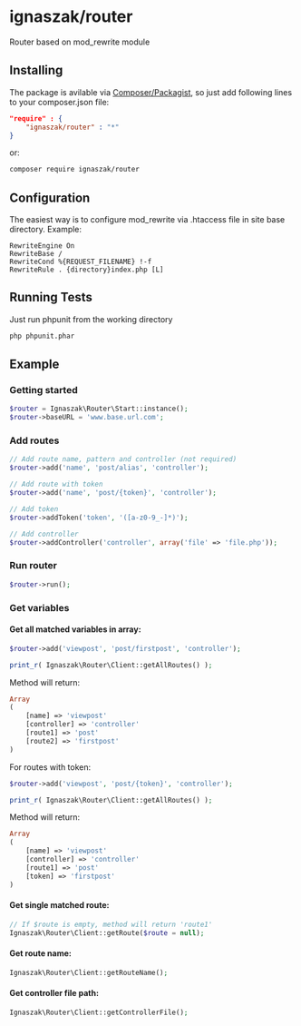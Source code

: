 # ignaszak/router

Router based on mod_rewrite module

## Installing

The package is avilable via [Composer/Packagist](https://packagist.org/packages/ignaszak/router), so just add following lines to your composer.json file:

```json
"require" : {
    "ignaszak/router" : "*"
}
```

or:

```sh
composer require ignaszak/router
```
## Configuration
The easiest way is to configure mod_rewrite via .htaccess file in site base directory. Example:

```
RewriteEngine On
RewriteBase /
RewriteCond %{REQUEST_FILENAME} !-f
RewriteRule . {directory}index.php [L]
```
## Running Tests

Just run phpunit from the working directory

```sh
php phpunit.phar
```

## Example

### Getting started

```php
$router = Ignaszak\Router\Start::instance();
$router->baseURL = 'www.base.url.com';
```

### Add routes

```php
// Add route name, pattern and controller (not required)
$router->add('name', 'post/alias', 'controller');

// Add route with token
$router->add('name', 'post/{token}', 'controller');

// Add token
$router->addToken('token', '([a-z0-9_-]*)');

// Add controller
$router->addController('controller', array('file' => 'file.php'));
```

### Run router

```php
$router->run();
```

### Get variables

#### Get all matched variables in array:

```php
$router->add('viewpost', 'post/firstpost', 'controller');

print_r( Ignaszak\Router\Client::getAllRoutes() );
```

Method will return:

```php
Array
(
    [name] => 'viewpost'
    [controller] => 'controller'
    [route1] => 'post'
    [route2] => 'firstpost'
)
```

For routes with token:

```php
$router->add('viewpost', 'post/{token}', 'controller');

print_r( Ignaszak\Router\Client::getAllRoutes() );
```

Method will return:

```php
Array
(
    [name] => 'viewpost'
    [controller] => 'controller'
    [route1] => 'post'
    [token] => 'firstpost'
)
```

#### Get single matched route:

```php
// If $route is empty, method will return 'route1'
Ignaszak\Router\Client::getRoute($route = null);
```

#### Get route name:

```php
Ignaszak\Router\Client::getRouteName();
```

#### Get controller file path:

```php
Ignaszak\Router\Client::getControllerFile();
```